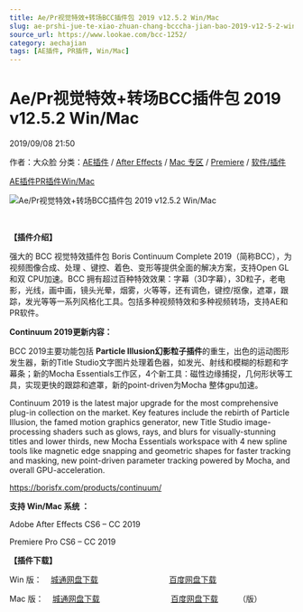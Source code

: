 ```yaml
---
title: Ae/Pr视觉特效+转场BCC插件包 2019 v12.5.2 Win/Mac
slug: ae-prshi-jue-te-xiao-zhuan-chang-bcccha-jian-bao-2019-v12-5-2-win-mac
source_url: https://www.lookae.com/bcc-1252/
category: aechajian
tags: [AE插件, PR插件, Win/Mac]
---
```

# Ae/Pr视觉特效+转场BCC插件包 2019 v12.5.2 Win/Mac

2019/09/08 21:50

作者：大众脸
分类：[AE插件](https://www.lookae.com/after-effects/aechajian/) / [After Effects](https://www.lookae.com/after-effects/) / [Mac 专区](https://www.lookae.com/mac-osx/) / [Premiere](https://www.lookae.com/qitarjcj/premierezy/) / [软件/插件](https://www.lookae.com/qitarjcj/)

[AE插件](https://www.lookae.com/tag/ae%e6%8f%92%e4%bb%b6/)[PR插件](https://www.lookae.com/tag/pr%e6%8f%92%e4%bb%b6/)[Win/Mac](https://www.lookae.com/tag/winmac/)

![Ae/Pr视觉特效+转场BCC插件包 2019 v12.5.2 Win/Mac](https://www.lookae.com/wp-content/uploads/2019/02/BCC-2019-AE.jpg "Ae/Pr视觉特效+转场BCC插件包 2019 v12.5.2 Win/Mac-LookAE.com")

[﻿](https://cloud.video.taobao.com//play/u/705956171/p/1/e/6/t/1/213739335488.mp4?_=1")

**【插件介绍】**

强大的 BCC 视觉特效插件包 Boris Continuum Complete 2019（简称BCC），为视频图像合成、处理 、键控、着色、变形等提供全面的解决方案，支持Open GL 和双 CPU加速。BCC 拥有超过百种特效效果：字幕（3D字幕），3D粒子，老电影，光线，画中画，镜头光晕，烟雾，火等等，还有调色，键控/抠像，遮罩，跟踪，发光等等一系列风格化工具。包括多种视频特效和多种视频转场，支持AE和PR软件。

**Continuum 2019更新内容：**

BCC 2019主要功能包括 **Particle Illusion幻影粒子插件**的重生，出色的运动图形发生器，新的Title Studio文字图片处理着色器，如发光、射线和模糊的标题和字幕条；新的Mocha Essentials工作区，4个新工具：磁性边缘捕捉，几何形状等工具，实现更快的跟踪和遮罩，新的point-driven为Mocha 整体gpu加速。

Continuum 2019 is the latest major upgrade for the most comprehensive plug-in collection on the market. Key features include the rebirth of Particle Illusion, the famed motion graphics generator, new Title Studio image-processing shaders such as glows, rays, and blurs for visually-stunning titles and lower thirds, new Mocha Essentials workspace with 4 new spline tools like magnetic edge snapping and geometric shapes for faster tracking and masking, new point-driven parameter tracking powered by Mocha, and overall GPU-acceleration.

https://borisfx.com/products/continuum/

**支持 Win/Mac 系统 ：**

Adobe After Effects CS6 – CC 2019

Premiere Pro CS6 – CC 2019

**【插件下载】**

Win 版：    [城通网盘下载](https://lookae.ctfile.com/fs/680462-395452197)                                [百度网盘下载](https://pan.baidu.com/s/1cFZWsyErhTWUQereVqwfkg)

Mac 版：    [城通网盘下载](https://lookae.ctfile.com/fs/680462-397103015)                                [百度网盘下载](https://pan.baidu.com/s/1QOawiU7srIvpmKZFuiTWGw)         （版）
